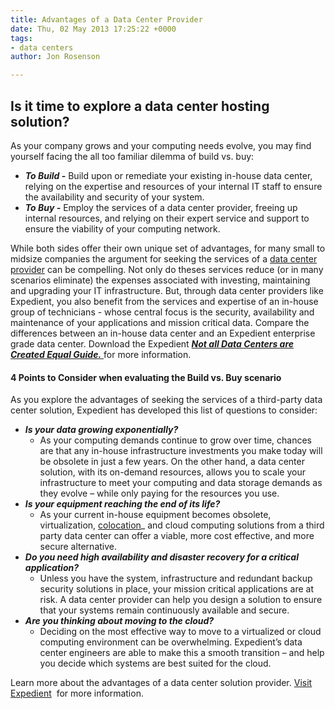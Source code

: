```yaml
---
title: Advantages of a Data Center Provider
date: Thu, 02 May 2013 17:25:22 +0000
tags:
- data centers
author: Jon Rosenson

---
```

## Is it time to explore a data center hosting solution?

As your company grows and your computing needs evolve, you may find yourself facing the all too familiar dilemma of build vs. buy:

* **_To Build -_** Build upon or remediate your existing in-house data center, relying on the expertise and resources of your internal IT staff to ensure the availability and security of your system.
* **_To Buy -_** Employ the services of a data center provider, freeing up internal resources, and relying on their expert service and support to ensure the viability of your computing network.

While both sides offer their own unique set of advantages, for many small to midsize companies the argument for seeking the services of a [data center provider](https://www.expedient.com/the-data-centers/ "Data Centers") can be compelling. Not only do theses services reduce (or in many scenarios eliminate) the expenses associated with investing, maintaining and upgrading your IT infrastructure. But, through data center providers like Expedient, you also benefit from the services and expertise of an in-house group of technicians - whose central focus is the security, availability and maintenance of your applications and mission critical data. Compare the differences between an in-house data center and an Expedient enterprise grade data center. Download the Expedient [**_Not all Data Centers are Created Equal Guide._** ](http://bit.ly/RBILC5 )for more information.

#### 4 Points to Consider when evaluating the Build vs. Buy scenario

As you explore the advantages of seeking the services of a third-party data center solution, Expedient has developed this list of questions to consider:

* **_Is your data growing exponentially?_**
  * As your computing demands continue to grow over time, chances are that any in-house infrastructure investments you make today will be obsolete in just a few years. On the other hand, a data center solution, with its on-demand resources, allows you to scale your infrastructure to meet your computing and data storage demands as they evolve – while only paying for the resources you use.
* **_Is your equipment reaching the end of its life?_**
  * As your current in-house equipment becomes obsolete, virtualization, [colocation](https://www.expedient.com/cloud-computing/virtual-colocation/ "Virtual Colocation")_ and cloud computing solutions from a third party data center can offer a viable, more cost effective, and more secure alternative.
* **_Do you need high availability and disaster recovery for a critical application?_**
  * Unless you have the system, infrastructure and redundant backup security solutions in place, your mission critical applications are at risk. A data center provider can help you design a solution to ensure that your systems remain continuously available and secure.
* **_Are you thinking about moving to the cloud?_**
  * Deciding on the most effective way to move to a virtualized or cloud computing environment can be overwhelming. Expedient’s data center engineers are able to make this a smooth transition – and help you decide which systems are best suited for the cloud.

Learn more about the advantages of a data center solution provider. [Visit Expedient](https://www.expedient.com/the-data-centers/schedule-a-tour/ "Schedule A Data Center Tour")  for more information.
